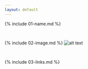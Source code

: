 ```yaml
---
layout: default
---
```


{% include 01-name.md %}

<br>

{% include 02-image.md %}
![alt text](https://octodex.github.com/images/yaktocat.png)

<br>

{% include 03-links.md %}

